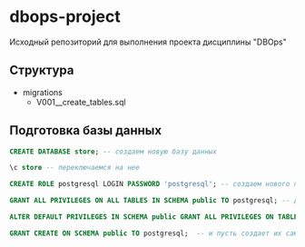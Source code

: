 # dbops-project
Исходный репозиторий для выполнения проекта дисциплины "DBOps"

## Структура
- migrations
  - V001__create_tables.sql 

## Подготовка базы данных

```sql
CREATE DATABASE store; -- создаем новую базу данных

\c store -- переключаемся на нее

CREATE ROLE postgresql LOGIN PASSWORD 'postgresql'; -- создаем нового пользователя

GRANT ALL PRIVILEGES ON ALL TABLES IN SCHEMA public TO postgresql; -- даем ему права на все таблицы в базе store

ALTER DEFAULT PRIVILEGES IN SCHEMA public GRANT ALL PRIVILEGES ON TABLES TO postgresql;  -- и на новые создаваемые таблицы тоже

GRANT CREATE ON SCHEMA public TO postgresql;  -- и пусть создает их сам
```